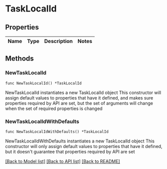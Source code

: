 # TaskLocalId

## Properties

Name | Type | Description | Notes
------------ | ------------- | ------------- | -------------

## Methods

### NewTaskLocalId

`func NewTaskLocalId() *TaskLocalId`

NewTaskLocalId instantiates a new TaskLocalId object
This constructor will assign default values to properties that have it defined,
and makes sure properties required by API are set, but the set of arguments
will change when the set of required properties is changed

### NewTaskLocalIdWithDefaults

`func NewTaskLocalIdWithDefaults() *TaskLocalId`

NewTaskLocalIdWithDefaults instantiates a new TaskLocalId object
This constructor will only assign default values to properties that have it defined,
but it doesn't guarantee that properties required by API are set


[[Back to Model list]](../README.md#documentation-for-models) [[Back to API list]](../README.md#documentation-for-api-endpoints) [[Back to README]](../README.md)


